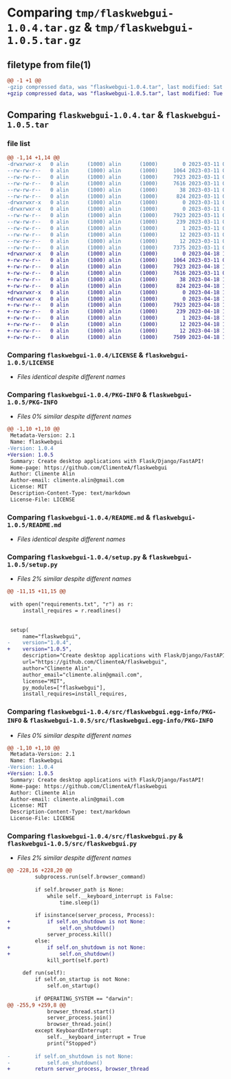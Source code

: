 # Comparing `tmp/flaskwebgui-1.0.4.tar.gz` & `tmp/flaskwebgui-1.0.5.tar.gz`

## filetype from file(1)

```diff
@@ -1 +1 @@
-gzip compressed data, was "flaskwebgui-1.0.4.tar", last modified: Sat Mar 11 09:29:45 2023, max compression
+gzip compressed data, was "flaskwebgui-1.0.5.tar", last modified: Tue Apr 18 13:24:56 2023, max compression
```

## Comparing `flaskwebgui-1.0.4.tar` & `flaskwebgui-1.0.5.tar`

### file list

```diff
@@ -1,14 +1,14 @@
-drwxrwxr-x   0 alin      (1000) alin      (1000)        0 2023-03-11 09:29:45.262694 flaskwebgui-1.0.4/
--rw-rw-r--   0 alin      (1000) alin      (1000)     1064 2023-03-11 07:58:47.000000 flaskwebgui-1.0.4/LICENSE
--rw-rw-r--   0 alin      (1000) alin      (1000)     7923 2023-03-11 09:29:45.262694 flaskwebgui-1.0.4/PKG-INFO
--rw-rw-r--   0 alin      (1000) alin      (1000)     7616 2023-03-11 09:28:14.000000 flaskwebgui-1.0.4/README.md
--rw-rw-r--   0 alin      (1000) alin      (1000)       38 2023-03-11 09:29:45.262694 flaskwebgui-1.0.4/setup.cfg
--rw-rw-r--   0 alin      (1000) alin      (1000)      824 2023-03-11 09:29:20.000000 flaskwebgui-1.0.4/setup.py
-drwxrwxr-x   0 alin      (1000) alin      (1000)        0 2023-03-11 09:29:45.258694 flaskwebgui-1.0.4/src/
-drwxrwxr-x   0 alin      (1000) alin      (1000)        0 2023-03-11 09:29:45.262694 flaskwebgui-1.0.4/src/flaskwebgui.egg-info/
--rw-rw-r--   0 alin      (1000) alin      (1000)     7923 2023-03-11 09:29:45.000000 flaskwebgui-1.0.4/src/flaskwebgui.egg-info/PKG-INFO
--rw-rw-r--   0 alin      (1000) alin      (1000)      239 2023-03-11 09:29:45.000000 flaskwebgui-1.0.4/src/flaskwebgui.egg-info/SOURCES.txt
--rw-rw-r--   0 alin      (1000) alin      (1000)        1 2023-03-11 09:29:45.000000 flaskwebgui-1.0.4/src/flaskwebgui.egg-info/dependency_links.txt
--rw-rw-r--   0 alin      (1000) alin      (1000)       12 2023-03-11 09:29:45.000000 flaskwebgui-1.0.4/src/flaskwebgui.egg-info/requires.txt
--rw-rw-r--   0 alin      (1000) alin      (1000)       12 2023-03-11 09:29:45.000000 flaskwebgui-1.0.4/src/flaskwebgui.egg-info/top_level.txt
--rw-rw-r--   0 alin      (1000) alin      (1000)     7375 2023-03-11 09:15:31.000000 flaskwebgui-1.0.4/src/flaskwebgui.py
+drwxrwxr-x   0 alin      (1000) alin      (1000)        0 2023-04-18 13:24:56.309650 flaskwebgui-1.0.5/
+-rw-rw-r--   0 alin      (1000) alin      (1000)     1064 2023-03-11 07:58:47.000000 flaskwebgui-1.0.5/LICENSE
+-rw-rw-r--   0 alin      (1000) alin      (1000)     7923 2023-04-18 13:24:56.309650 flaskwebgui-1.0.5/PKG-INFO
+-rw-rw-r--   0 alin      (1000) alin      (1000)     7616 2023-03-11 09:28:14.000000 flaskwebgui-1.0.5/README.md
+-rw-rw-r--   0 alin      (1000) alin      (1000)       38 2023-04-18 13:24:56.309650 flaskwebgui-1.0.5/setup.cfg
+-rw-rw-r--   0 alin      (1000) alin      (1000)      824 2023-04-18 13:24:41.000000 flaskwebgui-1.0.5/setup.py
+drwxrwxr-x   0 alin      (1000) alin      (1000)        0 2023-04-18 13:24:56.305650 flaskwebgui-1.0.5/src/
+drwxrwxr-x   0 alin      (1000) alin      (1000)        0 2023-04-18 13:24:56.305650 flaskwebgui-1.0.5/src/flaskwebgui.egg-info/
+-rw-rw-r--   0 alin      (1000) alin      (1000)     7923 2023-04-18 13:24:56.000000 flaskwebgui-1.0.5/src/flaskwebgui.egg-info/PKG-INFO
+-rw-rw-r--   0 alin      (1000) alin      (1000)      239 2023-04-18 13:24:56.000000 flaskwebgui-1.0.5/src/flaskwebgui.egg-info/SOURCES.txt
+-rw-rw-r--   0 alin      (1000) alin      (1000)        1 2023-04-18 13:24:56.000000 flaskwebgui-1.0.5/src/flaskwebgui.egg-info/dependency_links.txt
+-rw-rw-r--   0 alin      (1000) alin      (1000)       12 2023-04-18 13:24:56.000000 flaskwebgui-1.0.5/src/flaskwebgui.egg-info/requires.txt
+-rw-rw-r--   0 alin      (1000) alin      (1000)       12 2023-04-18 13:24:56.000000 flaskwebgui-1.0.5/src/flaskwebgui.egg-info/top_level.txt
+-rw-rw-r--   0 alin      (1000) alin      (1000)     7509 2023-04-18 13:24:11.000000 flaskwebgui-1.0.5/src/flaskwebgui.py
```

### Comparing `flaskwebgui-1.0.4/LICENSE` & `flaskwebgui-1.0.5/LICENSE`

 * *Files identical despite different names*

### Comparing `flaskwebgui-1.0.4/PKG-INFO` & `flaskwebgui-1.0.5/PKG-INFO`

 * *Files 0% similar despite different names*

```diff
@@ -1,10 +1,10 @@
 Metadata-Version: 2.1
 Name: flaskwebgui
-Version: 1.0.4
+Version: 1.0.5
 Summary: Create desktop applications with Flask/Django/FastAPI!
 Home-page: https://github.com/ClimenteA/flaskwebgui
 Author: Climente Alin
 Author-email: climente.alin@gmail.com
 License: MIT
 Description-Content-Type: text/markdown
 License-File: LICENSE
```

### Comparing `flaskwebgui-1.0.4/README.md` & `flaskwebgui-1.0.5/README.md`

 * *Files identical despite different names*

### Comparing `flaskwebgui-1.0.4/setup.py` & `flaskwebgui-1.0.5/setup.py`

 * *Files 2% similar despite different names*

```diff
@@ -11,15 +11,15 @@
 
 with open("requirements.txt", "r") as r:
     install_requires = r.readlines()
 
 
 setup(
     name="flaskwebgui",
-    version="1.0.4",
+    version="1.0.5",
     description="Create desktop applications with Flask/Django/FastAPI!",
     url="https://github.com/ClimenteA/flaskwebgui",
     author="Climente Alin",
     author_email="climente.alin@gmail.com",
     license="MIT",
     py_modules=["flaskwebgui"],
     install_requires=install_requires,
```

### Comparing `flaskwebgui-1.0.4/src/flaskwebgui.egg-info/PKG-INFO` & `flaskwebgui-1.0.5/src/flaskwebgui.egg-info/PKG-INFO`

 * *Files 0% similar despite different names*

```diff
@@ -1,10 +1,10 @@
 Metadata-Version: 2.1
 Name: flaskwebgui
-Version: 1.0.4
+Version: 1.0.5
 Summary: Create desktop applications with Flask/Django/FastAPI!
 Home-page: https://github.com/ClimenteA/flaskwebgui
 Author: Climente Alin
 Author-email: climente.alin@gmail.com
 License: MIT
 Description-Content-Type: text/markdown
 License-File: LICENSE
```

### Comparing `flaskwebgui-1.0.4/src/flaskwebgui.py` & `flaskwebgui-1.0.5/src/flaskwebgui.py`

 * *Files 2% similar despite different names*

```diff
@@ -228,16 +228,20 @@
         subprocess.run(self.browser_command)
 
         if self.browser_path is None:
             while self.__keyboard_interrupt is False:
                 time.sleep(1)
 
         if isinstance(server_process, Process):
+            if self.on_shutdown is not None:
+                self.on_shutdown()
             server_process.kill()
         else:
+            if self.on_shutdown is not None:
+                self.on_shutdown()
             kill_port(self.port)
 
     def run(self):
         if self.on_startup is not None:
             self.on_startup()
 
         if OPERATING_SYSTEM == "darwin":
@@ -255,9 +259,8 @@
             browser_thread.start()
             server_process.join()
             browser_thread.join()
         except KeyboardInterrupt:
             self.__keyboard_interrupt = True
             print("Stopped")
 
-        if self.on_shutdown is not None:
-            self.on_shutdown()
+        return server_process, browser_thread
```

